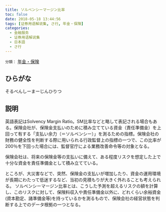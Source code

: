 ```yaml
---
title: ソルベンシーマージン比率
toc: false
date: 2018-05-18 13:44:56
tags: [证券用语解说集, さ行, 年金・保険]
categories:
  - 金融服务
  - 证券用语解说集
  - 日本語
  - さ行
---
```


`分類：` [年金・保険](/tags/年金・保険/)

## ひらがな

そるべんしーまーじんひりつ

## 説明

英語表記はSolvency Margin Ratio。SM比率などと略して表記される場合もある。保険会社が、保険金支払いのために積み立てている資金（責任準備金）を上回って有する「支払い余力（＝ソルベンシー）」を測るための指標。保険会社の財務の健全性を判断する際に用いられる行政監督上の指標の一つで、この比率が200％を下回った場合には、監督官庁による業務改善命令等の対象となる。

保険会社は、将来の保険金等の支払いに備えて、ある程度リスクを想定した上で十分な資金を責任準備金として積み立てている。

ところが、大災害などで、突然、保険金の支払いが増加したり、資金の運用環境が長期にわたって低迷するなど、当初の見積もりが大きく外れることも考えられる。 ソルベンシーマージン比率とは、こうした予測を超えるリスクの額を計算し、このリスクに対して、保険料収入や責任準備金以外に、どれくらい余裕資金(資本勘定、諸準備金等)を持っているかを測るもので、保険会社の経営状態を判断する上でのデータ根拠の一つとなる。
